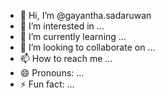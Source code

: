 - 👋 Hi, I’m @gayantha.sadaruwan
- 👀 I’m interested in ...
- 🌱 I’m currently learning ...
- 💞️ I’m looking to collaborate on ...
- 📫 How to reach me ...
- 😄 Pronouns: ...
- ⚡ Fun fact: ...

<!---
gagayanthasadaruwan/gagayanthasadaruwan is a ✨ special ✨ repository because its `README.md` (this file) appears on your GitHub profile.
You can click the Preview link to take a look at your changes.
--->
